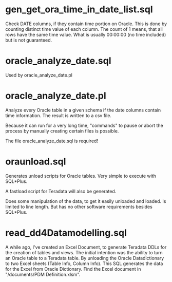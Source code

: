 gen_get_ora_time_in_date_list.sql
=================================
Check DATE columns, if they contain time portion on Oracle.
This is done by counting distinct time value of each column.
The count of 1 means, that all rows have the same time value.
What is usually 00:00:00 (no time included) but is not guaranteed.

oracle_analyze_date.sql
=======================
Used by oracle_analyze_date.pl

oracle_analyze_date.pl
======================
Analyze every Oracle table in a given schema if the date columns contain time information.
The result is written to a csv file.

Because it can run for a very long time, "commands" to pause or abort the
process by manually creating certain files is possible.

The file oracle_analyze_date.sql is required!

oraunload.sql
=============
Generates unload scripts for Oracle tables. Very simple to execute with SQL*Plus.

A fastload script for Teradata will also be generated.

Does some manipulation of the data, to get it easily unloaded and loaded.
Is limited to line length. But has no other software requirements besides SQL*Plus.

read_dd4Datamodelling.sql
=========================
A while ago, I've created an Excel Document, to generate Teradata DDLs for the creation of tables and views.
The initial intention was the ability to turn an Oracle table to a Teradata table.
By unloading the Oracle Datadictionary to two Excel sheets (Table Info, Column Info).
This SQL generates the data for the Excel from Oracle Dictionary.
Find the Excel document in "/documents/PDM Definition.xlsm".
